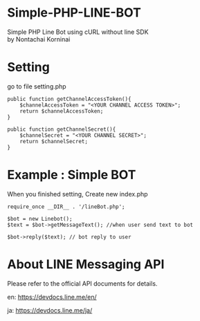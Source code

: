 # Simple-PHP-LINE-BOT
Simple PHP Line Bot using cURL without line SDK <br />
by Nontachai Korninai

<h1>Setting</h1>
go to file setting.php

	public function getChannelAccessToken(){
		$channelAccessToken = "<YOUR CHANNEL ACCESS TOKEN>";
		return $channelAccessToken;
	}
        
	public function getChannelSecret(){
		$channelSecret = "<YOUR CHANNEL SECRET>";
		return $channelSecret;
	}
	
<h1>Example : Simple BOT</h1>
When you finished setting, Create new index.php

	require_once __DIR__ . '/lineBot.php';

	$bot = new Linebot();
	$text = $bot->getMessageText(); //when user send text to bot
	
	$bot->reply($text); // bot reply to user

<h1>About LINE Messaging API</h1>

Please refer to the official API documents for details.

en: https://devdocs.line.me/en/

ja: https://devdocs.line.me/ja/
